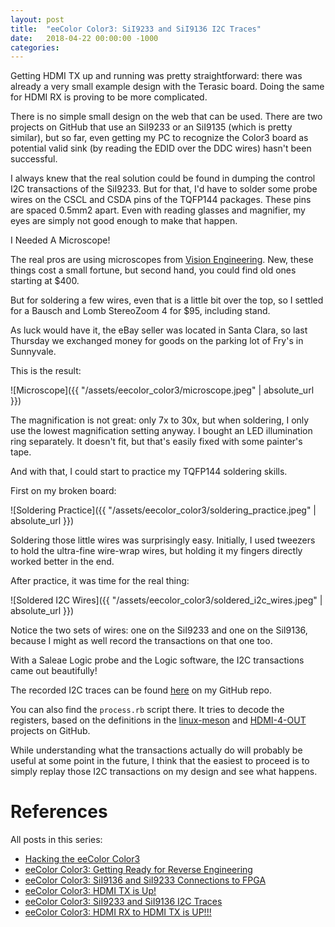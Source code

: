 ```yaml
---
layout: post
title:  "eeColor Color3: SiI9233 and SiI9136 I2C Traces"
date:   2018-04-22 00:00:00 -1000
categories: 
---
```


Getting HDMI TX up and running was pretty straightforward: there was already a very small example design with the Terasic board. 
Doing the same for HDMI RX is proving to be more complicated.

There is no simple small design on the web that can be used. There are two projects on GitHub that use an SiI9233 or an SiI9135 
(which is pretty similar), but so far, even getting my PC to recognize the Color3 board as potential valid sink (by reading the 
EDID over the DDC wires) hasn't been successful.

I always knew that the real solution could be found in dumping the control I2C transactions of the SiI9233. But for that, I'd 
have to solder some probe wires on the CSCL and CSDA pins of the TQFP144 packages. These pins are spaced 0.5mm2 apart. Even with 
reading glasses and magnifier, my eyes are simply not good enough to make that happen.

I Needed A Microscope!

The real pros are using microscopes from [Vision Engineering](http://www.visioneng.us/products/stereo-microscopes). New, these 
things cost a small fortune, but second hand, you could find old ones starting at $400. 

But for soldering a few wires, even that is a little bit over the top, so I settled for a Bausch and Lomb StereoZoom 4 for $95, 
including stand. 

As luck would have it, the eBay seller was located in Santa Clara, so last Thursday we exchanged money for goods on the parking 
lot of Fry's in Sunnyvale. 

This is the result:

![Microscope]({{ "/assets/eecolor_color3/microscope.jpeg" | absolute_url }})


The magnification is not great: only 7x to 30x, but when soldering, I only use the lowest magnification setting anyway. I bought 
an LED illumination ring separately. It doesn't fit, but that's easily fixed with some painter's tape.

And with that, I could start to practice my TQFP144 soldering skills.

First on my broken board:

![Soldering Practice]({{ "/assets/eecolor_color3/soldering_practice.jpeg" | absolute_url }})

Soldering those little wires was surprisingly easy. Initially, I used tweezers to hold the ultra-fine wire-wrap wires, but holding 
it my fingers directly worked better in the end.

After practice, it was time for the real thing:

![Soldered I2C Wires]({{ "/assets/eecolor_color3/soldered_i2c_wires.jpeg" | absolute_url }})

Notice the two sets of wires: one on the SiI9233 and one on the SiI9136, because I might as well record the transactions on that one too.

With a Saleae Logic probe and the Logic software, the I2C transactions came out beautifully!

The recorded I2C traces can be found [here](https://github.com/tomverbeure/color3/tree/master/reveng/recordings) on my GitHub repo.

You can also find the `process.rb` script there. It tries to decode the registers, based on the definitions in the 
[linux-meson](https://github.com/endlessm/linux-meson/blob/master/drivers/amlogic/ext_hdmiin/sii9233/__sii9233/registers.h) and 
[HDMI-4-OUT](https://github.com/itlover/HDMI-4-OUT/blob/master/sii9135/SiIRXDefs.h) projects on GitHub.

While understanding what the transactions actually do will probably be useful at some point in the future, I think that the easiest 
to proceed is to simply replay those I2C transactions on my design and see what happens.


# References

All posts in this series:

* [Hacking the eeColor Color3](/2018/04/08/Hacking-the-eeColor-Color3.html) 
* [eeColor Color3: Getting Ready for Reverse Engineering](/2018/04/09/Color3-Getting-Ready-for-Reverse-Engineering.html)
* [eeColor Color3: SiI9136 and SiI9233 Connections to FPGA](/2018/04/11/Color3-Sil9136-and-Sil9233-Connections-to-FPGA.html)
* [eeColor Color3: HDMI TX is Up!](/2018/04/15/Color3-HDMI-TX-is-Up.html)
* [eeColor Color3: SiI9233 and SiI9136 I2C Traces](/2018/04/22/Color3-Sil9233-and-Sil9136-I2C-Traces.html)
* [eeColor Color3: HDMI RX to HDMI TX is UP!!!](/2018/04/23/Color3-HDMI-RX-to-HDMI-TX-is-UP.html)
